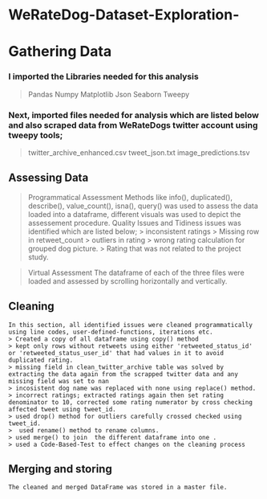 # WeRateDog-Dataset-Exploration-
# Gathering Data
### I imported the Libraries needed for this analysis
> Pandas
> Numpy
> Matplotlib
> Json
> Seaborn
> Tweepy
###  Next, imported files needed for analysis which are listed below and also scraped data from WeRateDogs twitter account using tweepy tools;
> twitter_archive_enhanced.csv
> tweet_json.txt
> image_predictions.tsv
## Assessing Data
> Programmatical Assessment
    Methods like info(), duplicated(), describe(), value_count(), isna(), query() was used to assess the data loaded into a dataframe,
    different visuals was used to depict the assessement procedure. Quality Issues and Tidiness issues was identified which are listed below;
    > inconsistent ratings
    > Missing row in retweet_count
    > outliers in rating
    > wrong rating calculation for grouped dog picture.
    > Rating that was not related to the project study.
    
>  Virtual Assessment
    The dataframe of each of the three files were loaded and assessed by scrolling horizontally and vertically.
## Cleaning 
    In this section, all identified issues were cleaned programmatically using line codes, user-defined-functions, iterations etc.
    > Created a copy of all dataframe using copy() method
    > kept only rows without retweets using either 'retweeted_status_id' or 'retweeted_status_user_id' that had values in it to avoid duplicated rating.
    > missing field in clean_twitter_archive table was solved by extracting the data again from the scrapped twitter data and any missing field was set to nan
    > incosistent dog name was replaced with none using replace() method.
    > incorrect ratings; extracted ratings again then set rating denominator to 10, corrected some rating numerator by cross checking affected tweet using tweet_id.
    > used drop() method for outliers carefully crossed checked using tweet_id.
    >  used rename() method to rename columns.
    > used merge() to join  the different dataframe into one .
    > used a Code-Based-Test to effect changes on the cleaning process
    
  ## Merging and storing
    The cleaned and merged DataFrame was stored in a master file.
